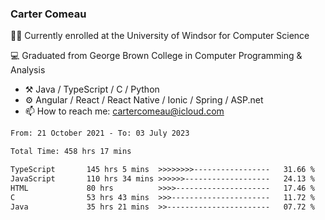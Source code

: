 ### Carter Comeau

🙋‍♂️ Currently enrolled at the University of Windsor for Computer Science

💻 Graduated from George Brown College in Computer Programming & Analysis

- ⚒️ Java / TypeScript / C / Python
- ⚙️ Angular / React / React Native / Ionic / Spring / ASP.net
- 📫 How to reach me: cartercomeau@icloud.com

<!--START_SECTION:waka-->

```txt
From: 21 October 2021 - To: 03 July 2023

Total Time: 458 hrs 17 mins

TypeScript       145 hrs 5 mins  >>>>>>>>-----------------   31.66 %
JavaScript       110 hrs 34 mins >>>>>>-------------------   24.13 %
HTML             80 hrs          >>>>---------------------   17.46 %
C                53 hrs 43 mins  >>>----------------------   11.72 %
Java             35 hrs 21 mins  >>-----------------------   07.72 %
```

<!--END_SECTION:waka-->
